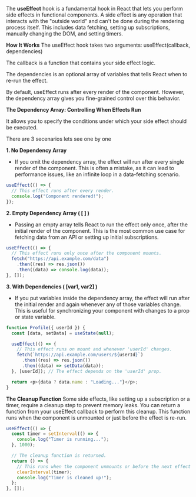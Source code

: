 The **useEffect** hook is a fundamental hook in React that lets you perform side effects in functional components. A side effect is any operation that interacts with the "outside world" and can't be done during the rendering process itself. This includes data fetching, setting up subscriptions, manually changing the DOM, and setting timers.

**How It Works**
The useEffect hook takes two arguments:
useEffect(callback, dependencies)

The callback is a function that contains your side effect logic.

The dependencies is an optional array of variables that tells React when to re-run the effect.

By default, useEffect runs after every render of the component. However, the dependency array gives you fine-grained control over this behavior.

**The Dependency Array: Controlling When Effects Run**

It allows you to specify the conditions under which your side effect should be executed.

There are 3 secenarios lets see one by one

**1. No Dependency Array**

- If you omit the dependency array, the effect will run after every single render of the component. This is often a mistake, as it can lead to performance issues, like an infinite loop in a data-fetching scenario.

```js
useEffect(() => {
  // This effect runs after every render.
  console.log("Component rendered!");
});
```

**2. Empty Dependency Array ( [ ] )**

- Passing an empty array tells React to run the effect only once, after the initial render of the component. This is the most common use case for fetching data from an API or setting up initial subscriptions.

```js
useEffect(() => {
  // This effect runs only once after the component mounts.
  fetch("https://api.example.com/data")
    .then((res) => res.json())
    .then((data) => console.log(data));
}, []);
```

**3. With Dependencies ( [var1, var2] )**

- If you put variables inside the dependency array, the effect will run after the initial render and again whenever any of those variables change. This is useful for synchronizing your component with changes to a prop or state variable.

```js
function Profile({ userId }) {
  const [data, setData] = useState(null);

  useEffect(() => {
    // This effect runs on mount and whenever 'userId' changes.
    fetch(`https://api.example.com/users/${userId}`)
      .then((res) => res.json())
      .then((data) => setData(data));
  }, [userId]); // The effect depends on the 'userId' prop.

  return <p>{data ? data.name : "Loading..."}</p>;
}
```

**The Cleanup Function**
Some side effects, like setting up a subscription or a timer, require a cleanup step to prevent memory leaks. You can return a function from your useEffect callback to perform this cleanup. This function runs when the component is unmounted or just before the effect is re-run.

```js
useEffect(() => {
  const timer = setInterval(() => {
    console.log("Timer is running...");
  }, 1000);

  // The cleanup function is returned.
  return () => {
    // This runs when the component unmounts or before the next effect runs.
    clearInterval(timer);
    console.log("Timer is cleaned up!");
  };
}, []);
```
